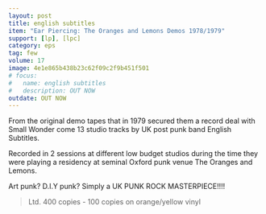 ```yaml
---
layout: post
title: english subtitles 
item: "Ear Piercing: The Oranges and Lemons Demos 1978/1979"
support: [lp], [lpc]
category: eps
tag: few 
volume: 17
image: 4e1e865b438b23c62f09c2f9b451f501
# focus:
#   name: english subtitles
#   description: OUT NOW
outdate: OUT NOW
---
```


From the original demo tapes that in 1979 secured them a record deal with Small Wonder come 13 studio tracks by UK post punk band English Subtitles.

Recorded in 2 sessions at different low budget studios during the time they were playing a residency at seminal Oxford punk venue The Oranges and Lemons.

Art punk? D.I.Y punk? Simply a UK PUNK ROCK MASTERPIECE!!!!

> Ltd. 400 copies - 100 copies on orange/yellow vinyl 
